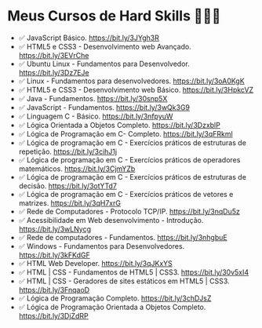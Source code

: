 # Meus Cursos de Hard Skills 🧑🏽‍🔧 


- ✅ JavaScript Básico. https://bit.ly/3JYgh3R 
- ✅ HTML5 e CSS3 - Desenvolvimento web Avançado. https://bit.ly/3EVrChe 
- ✅ Ubuntu Linux - Fundamentos para Desenvolvedor. https://bit.ly/3Dz7EJe
- ✅ Linux - Fundamentos para desenvolvedores. https://bit.ly/3oA0KgK
- ✅ HTML5 e CSS3 - Desenvolvimento web Básico. https://bit.ly/3HpkcVZ
- ✅ Java - Fundamentos. https://bit.ly/30snp5X
- ✅ JavaScript - Fundamentos. https://bit.ly/3wQk3G9
- ✅ Linguagem C - Básico. https://bit.ly/3nfpyuW
- ✅ Lógica Orientada a Objetos Completo. https://bit.ly/3DzxblP
- ✅ Lógica de Programação em C- Completo. https://bit.ly/3qFRkml
- ✅ Lógica de programação em C - Exercícios práticos de estruturas de repetição. https://bit.ly/3cihJ1j
- ✅ Lógica de programação em C - Exercícios práticos de operadores matemáticos. https://bit.ly/3CjmYZb
- ✅ Lógica de programação em C - Exercícios práticos de estruturas de decisão. https://bit.ly/3otYTd7
- ✅ Lógica de programação em C - Exercícios práticos de vetores e matrizes. https://bit.ly/3qH7xrG
- ✅ Rede de Computadores - Protocolo TCP/IP. https://bit.ly/3nqDu5z
- ✅ Acessibilidade em Web desenvolvimento - Introdução. https://bit.ly/3wLNycg
- ✅ Rede de computadores - Fundamentos. https://bit.ly/3nhgbuE
- ✅ Windows - Fundamentos para Desenvolvedores. https://bit.ly/3kFKdGF
- ✅ HTML Web Developer. https://bit.ly/3qJKxYS
- ✅ HTML | CSS - Fundamentos de HTML5 | CSS3. https://bit.ly/30v5xI4
- ✅ HTML | CSS - Geradores de sites estáticos em HTML5 | CSS3. https://bit.ly/3FnqaoD
- ✅ Lógica de Programação Completo. https://bit.ly/3chDJsZ
- ✅ Lógica de Programação Orientada a Objetos Completo. https://bit.ly/3DjZdRP
